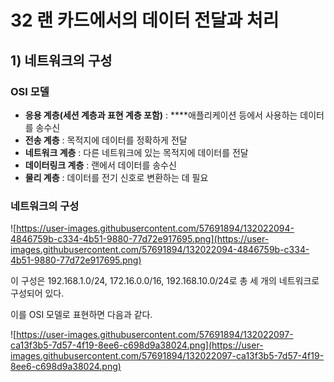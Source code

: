 # 32 랜 카드에서의 데이터 전달과 처리

## 1) 네트워크의 구성

### OSI 모델

- **응용 계층(세션 계층과 표현 계층 포함)** : ****애플리케이션 등에서 사용하는 데이터를 송수신
- **전송 계층** : 목적지에 데이터를 정확하게 전달
- **네트워크 계층** : 다른 네트워크에 있는 목적지에 데이터를 전달
- **데이터링크 계층** : 랜에서 데이터를 송수신
- **물리 계층** : 데이터를 전기 신호로 변환하는 데 필요

### 네트워크의 구성

![https://user-images.githubusercontent.com/57691894/132022094-4846759b-c334-4b51-9880-77d72e917695.png](https://user-images.githubusercontent.com/57691894/132022094-4846759b-c334-4b51-9880-77d72e917695.png)

이 구성은 192.168.1.0/24, 172.16.0.0/16, 192.168.10.0/24로 총 세 개의 네트워크로 구성되어 있다.

이를 OSI 모델로 표현하면 다음과 같다.

![https://user-images.githubusercontent.com/57691894/132022097-ca13f3b5-7d57-4f19-8ee6-c698d9a38024.png](https://user-images.githubusercontent.com/57691894/132022097-ca13f3b5-7d57-4f19-8ee6-c698d9a38024.png)
